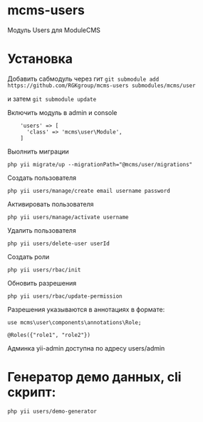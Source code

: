 # mcms-users
Модуль Users для ModuleCMS


# Установка

Добавить сабмодуль через гит
`git submodule add https://github.com/RGKgroup/mcms-users submodules/mcms/user`

и затем `git submodule update`

Включить модуль в admin и console

```
    'users' => [
      'class' => 'mcms\user\Module',
    ]
```

Выолнить миграции

`php yii migrate/up --migrationPath="@mcms/user/migrations"`

Создать пользователя 

`php yii users/manage/create email username password`


Активировать пользователя

`php yii users/manage/activate username`

Удалить пользователя

`php yii users/delete-user userId`

Создать роли

`php yii users/rbac/init`

Обновить разрешения

`php yii users/rbac/update-permission`

Разрешения указываются в аннотациях в формате:

`use mcms\user\components\annotations\Role;`


`@Roles({"role1", "role2"})`


Админка yii-admin доступна по адресу users/admin

# Генератор демо данных, cli скрипт:

```
php yii users/demo-generator
```